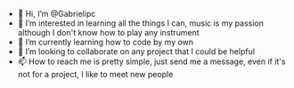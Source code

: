 - 👋 Hi, I’m @Gabrielipc
- 👀 I’m interested in learning all the things I can, music is my passion although I don't know how to play any instrument
- 🌱 I’m currently learning how to code by my own 
- 💞️ I’m looking to collaborate on any project that I could be helpful
- 📫 How to reach me is pretty simple, just send me a message, even if it's not for a project, I like to meet new people

<!---
Gabrielipc/Gabrielipc is a ✨ special ✨ repository because its `README.md` (this file) appears on your GitHub profile.
You can click the Preview link to take a look at your changes.
--->

